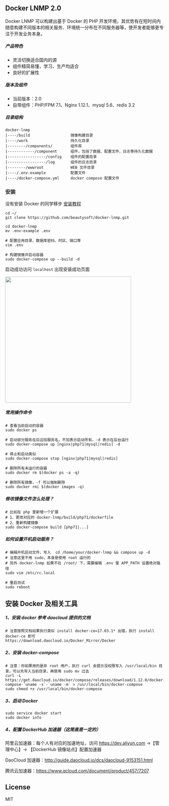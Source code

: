 ## Docker LNMP 2.0

Docker LNMP 可以构建出基于 Docker 的 PHP 开发环境，其优势有在短时间内随意构建不同版本的相关服务、环境统一分布在不同服务器等，使开发者能够更专注于开发业务本身。

##### 产品特色

* 灵活切换适合国内的源
* 组件精简易懂，学习、生产均适合
* 良好的扩展性

##### 版本及组件

* 当前版本：2.0
* 自带组件：PHP/FPM 7.1、Nginx 1.12.1、mysql 5.6、redis 3.2

##### 目录结构

    docker-lnmp
    |----/build                  镜像构建目录
    |----/work                   持久化目录
    |--------/components/        组件库
    |------------/component      组件，包括了数据、配置文件、日志等持久化数据
    |-----------------/config    组件的配置目录
    |-----------------/log       组件的日志目录
    |--------/wwwroot            WEB 文件目录
    |----/.env-example           配置文件
    |----/docker-compose.yml     docker compose 配置文件

### 安装

没有安装 Docker 的同学移步 [安装教程](https://github.com/beautysoft/docker-lnmp#安装-docker-及相关工具)

    cd ~/
    git clone https://github.com/beautysoft/docker-lnmp.git

    cd docker-lnmp
    mv .env-example .env

    # 配置应用目录、数据库密码、时区、端口等
    vim .env
    
    # 构建镜像并启动容器
    sudo docker-compose up --build -d

启动成功访问 `localhost` 出现安装成功页面

<img width="400" src="https://static.phptalk.cn/dockerlnmpv2.jpeg"/>

##### 常用操作命令

    # 查看当前启动的容器
    sudo docker ps
    
    # 启动部分服务在后边加服务名，不加表示启动所有，-d 表示在后台运行
    sudo docker-compose up [nginx|php71|mysql|redis] -d
    
    # 停止和启动类似
    sudo docker-compose stop [nginx|php71|mysql|redis]

    # 删除所有未运行的容器
    sudo docker rm $(docker ps -a -q)

    # 删除所有镜像，-f 可以强制删除
    sudo docker rmi $(docker images -q)

##### 修改镜像文件怎么处理？
    
    # 比如在 php 里新增一个扩展
    # 1、更改对应的 docker-lnmp/build/php71/dockerfile
    # 2、重新构建镜像
    sudo docker-compose build [php71|...]

##### 如何设置开机启动服务？

    # 编辑开机启动文件，写入  cd /home/your/docker-lnmp && compose up -d
    # 注意这里不用 sudo，本身是使用 root 运行的
    # 另外 docker-lnmp 如果不在 /root/ 下，需要编辑 .env 里 APP_PATH 设置绝对路径
    sudo vim /etc/rc.local

    # 重启测试
    sudo reboot

## 安装 Docker 及相关工具

##### 1、安装 docker 参考 daocloud 提供的文档
    
    # 注意按照文档如果执行类似 install docker-ce=17.03.1* 出错，执行 install docker-ce 即可
    https://download.daocloud.io/Docker_Mirror/Docker

##### 2、安装 docker-compose
    
    # 注意：你如果用的是非 root 用户，执行 curl 会提示没权限写入 /usr/local/bin 目录，可以先写入当前目录，再使用 sudo mv 过去
    curl -L https://get.daocloud.io/docker/compose/releases/download/1.12.0/docker-compose-`uname -s`-`uname -m` > /usr/local/bin/docker-compose
    sudo chmod +x /usr/local/bin/docker-compose

##### 3、启动 Docker

    sudo service docker start
    sudo docker info    

##### 4、配置 DockerHub 加速器（这简直是一定的）

阿里云加速器：每个人有对应的加速地址，访问 https://dev.aliyun.com ->【管理中心】-> 【DockerHub 镜像站点】配置加速器

DaoCloud 加速器：http://guide.daocloud.io/dcs/daocloud-9153151.html

腾讯云加速器：https://www.qcloud.com/document/product/457/7207

## License
MIT